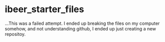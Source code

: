 # ibeer_starter_files
...This was a failed attempt. I ended up breaking the files on my computer somehow, and not understanding github, I ended up just creating a new repositoy.
